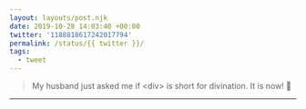 ```yaml
---
layout: layouts/post.njk
date: 2019-10-28 14:03:40 +00:00
twitter: '1188818617242017794'
permalink: /status/{{ twitter }}/
tags: 
  - tweet
---
```


> My husband just asked me if &lt;div&gt; is short for divination. It is now! 🔮


---
